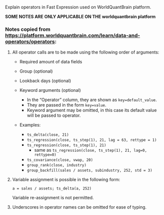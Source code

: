 Explain operators in Fast Expression used on WorldQuantBrain platform.

**SOME NOTES ARE ONLY APPLICABLE ON THE worldquantbrain platform**
### Notes copied from https://platform.worldquantbrain.com/learn/data-and-operators/operators:

1. All operator calls are to be made using the following order of arguments:

    - Required amount of data fields
    - Group (optional)
    - Lookback days (optional)
    - Keyword arguments (optional)
        - In the “Operator” column, they are shown as   `key=default_value`.
        - They are passed in the form `key=value`.
        - Keyword argument may be omitted, in this case its default value will be passed to operator.

    - Examples:
        - `ts_delta(close, 21)`
        - `ts_regression(close, ts_step(1), 21, lag = 63, rettype = 1)`
        - `ts_regression(close, ts_step(1), 21)`
            - same as `ts_regression(close, ts_step(1), 21, lag=0, rettype=0)`
        - `ts_covariance(close, vwap, 20)`
        - `group_rank(close, industry)`
        - `group_backfill(sales / assets, subindustry, 252, std = 3)`

2. Variable assignment is possible in the following form:

    `a = sales / assets; ts_delta(a, 252)`

    Variable re-assignment is not permitted.

3. Underscores in operator names can be omitted for ease of typing.